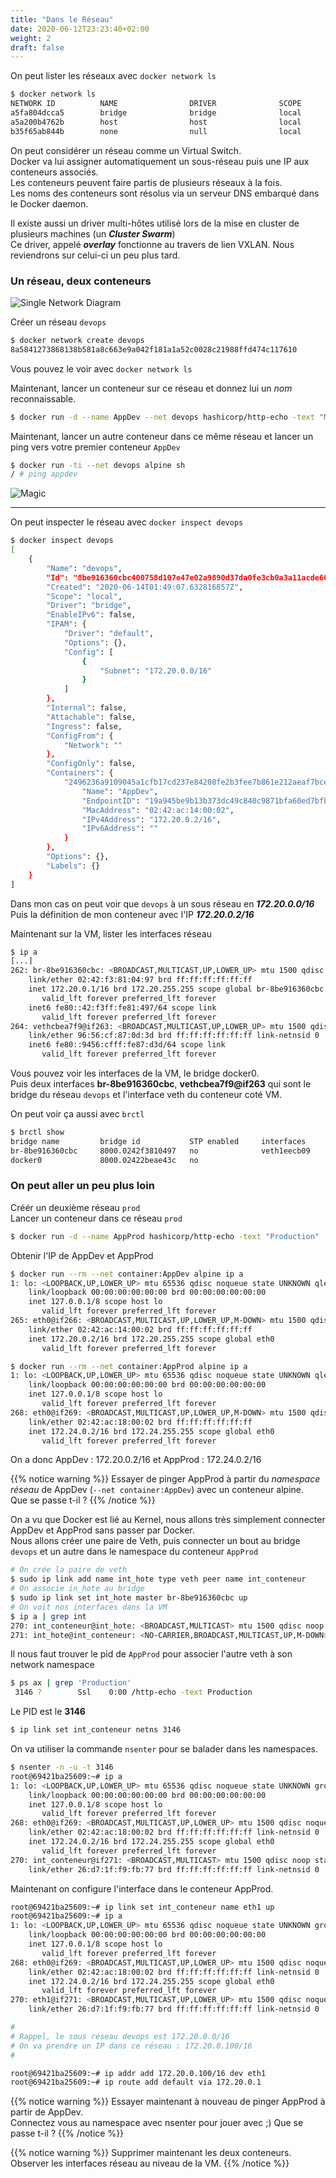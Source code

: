 ```yaml
---
title: "Dans le Réseau"
date: 2020-06-12T23:23:40+02:00
weight: 2
draft: false
---
```


On peut lister les réseaux avec `docker network ls`

```bash
$ docker network ls
NETWORK ID          NAME                DRIVER              SCOPE
a5fa804dcca5        bridge              bridge              local
a5a200b4762b        host                host                local
b35f65ab844b        none                null                local
```

On peut considérer un réseau comme un Virtual Switch.  
Docker va lui assigner automatiquement un sous-réseau  puis une IP aux conteneurs associés.  
Les conteneurs peuvent faire partis de plusieurs réseaux à la fois.  
Les noms des conteneurs sont résolus via un serveur DNS embarqué dans le Docker daemon.  

Il existe aussi un driver multi-hôtes utilisé lors de la mise en cluster de plusieurs machines (un ***Cluster Swarm***)  
Ce driver, appelé ***overlay*** fonctionne au travers de lien VXLAN.
Nous reviendrons sur celui-ci un peu plus tard.

### Un réseau, deux conteneurs 

![Single Network Diagram](/images/bridge2.png?featherlight=false&width=40pc)  

Créer un réseau `devops`
```bash
$ docker network create devops
8a5841273868138b581a8c663e9a042f181a1a52c0028c21988ffd474c117610
```
Vous pouvez le voir avec `docker network ls`  

Maintenant, lancer un conteneur sur ce réseau et donnez lui un *nom* reconnaissable.  
```bash
$ docker run -d --name AppDev --net devops hashicorp/http-echo -text "Mon AppDev"
```

Maintenant, lancer un autre conteneur dans ce même réseau et lancer un ping vers votre premier conteneur `AppDev`  
```bash
$ docker run -ti --net devops alpine sh
/ # ping appdev
```  


![Magic](/images/magic.gif?featherlight=false&width=20pc)

---

On peut inspecter le réseau avec `docker inspect devops`  
```bash
$ docker inspect devops
[
    {
        "Name": "devops",
        "Id": "8be916360cbc400758d107e47e02a9890d37da0fe3cb0a3a11acde60173a03de",
        "Created": "2020-06-14T01:49:07.632816857Z",
        "Scope": "local",
        "Driver": "bridge",
        "EnableIPv6": false,
        "IPAM": {
            "Driver": "default",
            "Options": {},
            "Config": [
                {
                    "Subnet": "172.20.0.0/16"
                }
            ]
        },
        "Internal": false,
        "Attachable": false,
        "Ingress": false,
        "ConfigFrom": {
            "Network": ""
        },
        "ConfigOnly": false,
        "Containers": {
            "2496236a9109045a1cfb17cd237e84208fe2b3fee7b861e212aeaf7bce9bf61c": {
                "Name": "AppDev",
                "EndpointID": "19a945be9b13b373dc49c840c9871bfa60ed7bfba163c7a93e763b7f016102dc",
                "MacAddress": "02:42:ac:14:00:02",
                "IPv4Address": "172.20.0.2/16",
                "IPv6Address": ""
            }
        },
        "Options": {},
        "Labels": {}
    }
]
```

Dans mon cas on peut voir que `devops` à un sous réseau en ***172.20.0.0/16***  
Puis la définition de mon conteneur avec l'IP ***172.20.0.2/16***  

Maintenant sur la VM, lister les interfaces réseau  
```bash
$ ip a
[...]
262: br-8be916360cbc: <BROADCAST,MULTICAST,UP,LOWER_UP> mtu 1500 qdisc noqueue state UP group default
    link/ether 02:42:f3:81:04:97 brd ff:ff:ff:ff:ff:ff
    inet 172.20.0.1/16 brd 172.20.255.255 scope global br-8be916360cbc
       valid_lft forever preferred_lft forever
    inet6 fe80::42:f3ff:fe81:497/64 scope link
       valid_lft forever preferred_lft forever
264: vethcbea7f9@if263: <BROADCAST,MULTICAST,UP,LOWER_UP> mtu 1500 qdisc noqueue master br-8be916360cbc state UP group default
    link/ether 96:56:cf:87:0d:3d brd ff:ff:ff:ff:ff:ff link-netnsid 0
    inet6 fe80::9456:cfff:fe87:d3d/64 scope link
       valid_lft forever preferred_lft forever
```

Vous pouvez voir les interfaces de la VM, le bridge docker0.  
Puis deux interfaces **br-8be916360cbc**, **vethcbea7f9@if263** qui sont le bridge du réseau `devops` et l'interface veth du conteneur coté VM.  

On peut voir ça aussi avec `brctl`
```bash
$ brctl show
bridge name	        bridge id		    STP enabled	    interfaces
br-8be916360cbc		8000.0242f3810497	no		        veth1eecb09
docker0		        8000.02422beae43c	no		
```

### On peut aller un peu plus loin
Créér un deuxième réseau `prod`  
Lancer un conteneur dans ce réseau `prod`
```bash
$ docker run -d --name AppProd hashicorp/http-echo -text "Production"
```

Obtenir l'IP de AppDev et AppProd
```bash
$ docker run --rm --net container:AppDev alpine ip a
1: lo: <LOOPBACK,UP,LOWER_UP> mtu 65536 qdisc noqueue state UNKNOWN qlen 1000
    link/loopback 00:00:00:00:00:00 brd 00:00:00:00:00:00
    inet 127.0.0.1/8 scope host lo
       valid_lft forever preferred_lft forever
265: eth0@if266: <BROADCAST,MULTICAST,UP,LOWER_UP,M-DOWN> mtu 1500 qdisc noqueue state UP
    link/ether 02:42:ac:14:00:02 brd ff:ff:ff:ff:ff:ff
    inet 172.20.0.2/16 brd 172.20.255.255 scope global eth0
       valid_lft forever preferred_lft forever

$ docker run --rm --net container:AppProd alpine ip a
1: lo: <LOOPBACK,UP,LOWER_UP> mtu 65536 qdisc noqueue state UNKNOWN qlen 1000
    link/loopback 00:00:00:00:00:00 brd 00:00:00:00:00:00
    inet 127.0.0.1/8 scope host lo
       valid_lft forever preferred_lft forever
268: eth0@if269: <BROADCAST,MULTICAST,UP,LOWER_UP,M-DOWN> mtu 1500 qdisc noqueue state UP
    link/ether 02:42:ac:18:00:02 brd ff:ff:ff:ff:ff:ff
    inet 172.24.0.2/16 brd 172.24.255.255 scope global eth0
       valid_lft forever preferred_lft forever
```

On a donc AppDev : 172.20.0.2/16 
et AppProd : 172.24.0.2/16

{{% notice warning %}}
Essayer de pinger AppProd à partir du *namespace réseau* de AppDev (`--net container:AppDev`) avec un conteneur alpine.  
Que se passe t-il ?
{{% /notice %}}

On a vu que Docker est lié au Kernel, nous allons très simplement connecter AppDev et AppProd sans passer par Docker.  
Nous allons créer une paire de Veth, puis connecter un bout au bridge `devops` et un autre dans le namespace du conteneur `AppProd`  


```bash
# On crée la paire de veth
$ sudo ip link add name int_hote type veth peer name int_conteneur
# On associe in_hote au bridge
$ sudo ip link set int_hote master br-8be916360cbc up
# On voit nos interfaces dans la VM
$ ip a | grep int
270: int_conteneur@int_hote: <BROADCAST,MULTICAST> mtu 1500 qdisc noop state DOWN group default qlen 1000
271: int_hote@int_conteneur: <NO-CARRIER,BROADCAST,MULTICAST,UP,M-DOWN> mtu 1500 qdisc noqueue master br-8be916360cbc state LOWERLAYERDOWN group default qlen 1000
```


Il nous faut trouver le pid de `AppProd` pour associer l'autre veth à son network namespace
```bash
$ ps ax | grep 'Production'
 3146 ?        Ssl    0:00 /http-echo -text Production
```

Le PID est le **3146**
```bash
$ ip link set int_conteneur netns 3146
```


On va utiliser la commande `nsenter` pour se balader dans les namespaces.

```bash
$ nsenter -n -u -t 3146
root@69421ba25609:~# ip a
1: lo: <LOOPBACK,UP,LOWER_UP> mtu 65536 qdisc noqueue state UNKNOWN group default qlen 1000
    link/loopback 00:00:00:00:00:00 brd 00:00:00:00:00:00
    inet 127.0.0.1/8 scope host lo
       valid_lft forever preferred_lft forever
268: eth0@if269: <BROADCAST,MULTICAST,UP,LOWER_UP> mtu 1500 qdisc noqueue state UP group default
    link/ether 02:42:ac:18:00:02 brd ff:ff:ff:ff:ff:ff link-netnsid 0
    inet 172.24.0.2/16 brd 172.24.255.255 scope global eth0
       valid_lft forever preferred_lft forever
270: int_conteneur@if271: <BROADCAST,MULTICAST> mtu 1500 qdisc noop state DOWN group default qlen 1000
    link/ether 26:d7:1f:f9:fb:77 brd ff:ff:ff:ff:ff:ff link-netnsid 0
```

Maintenant on configure l'interface dans le conteneur AppProd.

```bash
root@69421ba25609:~# ip link set int_conteneur name eth1 up
root@69421ba25609:~# ip a
1: lo: <LOOPBACK,UP,LOWER_UP> mtu 65536 qdisc noqueue state UNKNOWN group default qlen 1000
    link/loopback 00:00:00:00:00:00 brd 00:00:00:00:00:00
    inet 127.0.0.1/8 scope host lo
       valid_lft forever preferred_lft forever
268: eth0@if269: <BROADCAST,MULTICAST,UP,LOWER_UP> mtu 1500 qdisc noqueue state UP group default
    link/ether 02:42:ac:18:00:02 brd ff:ff:ff:ff:ff:ff link-netnsid 0
    inet 172.24.0.2/16 brd 172.24.255.255 scope global eth0
       valid_lft forever preferred_lft forever
270: eth1@if271: <BROADCAST,MULTICAST,UP,LOWER_UP> mtu 1500 qdisc noqueue state UP group default qlen 1000
    link/ether 26:d7:1f:f9:fb:77 brd ff:ff:ff:ff:ff:ff link-netnsid 0

#
# Rappel, le sous réseau devops est 172.20.0.0/16
# On va prendre un IP dans ce réseau : 172.20.0.100/16
#

root@69421ba25609:~# ip addr add 172.20.0.100/16 dev eth1
root@69421ba25609:~# ip route add default via 172.20.0.1
```

{{% notice warning %}}
Essayer maintenant à nouveau de pinger AppProd à partir de AppDev.  
Connectez vous au namespace avec nsenter pour jouer avec ;)
Que se passe t-il ?
{{% /notice %}}


{{% notice warning %}}
Supprimer maintenant les deux conteneurs.  
Observer les interfaces réseau au niveau de la VM.
{{% /notice %}}
